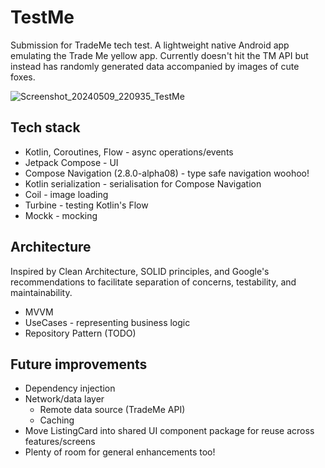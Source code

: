 # TestMe
Submission for TradeMe tech test. A lightweight native Android app emulating the Trade Me yellow app. Currently doesn't hit the TM API but instead has randomly generated data accompanied by images of cute foxes.

![Screenshot_20240509_220935_TestMe](https://github.com/MikeyStewart/TestMe/assets/22163261/fdd737dd-49b7-4041-8e2f-f8ba16aa394d)

## Tech stack
- Kotlin, Coroutines, Flow - async operations/events
- Jetpack Compose - UI
- Compose Navigation (2.8.0-alpha08) - type safe navigation woohoo!
- Kotlin serialization - serialisation for Compose Navigation
- Coil - image loading
- Turbine - testing Kotlin's Flow
- Mockk - mocking

## Architecture
Inspired by Clean Architecture, SOLID principles, and Google's recommendations to facilitate separation of concerns, testability, and maintainability.
- MVVM
- UseCases - representing business logic
- Repository Pattern (TODO)

## Future improvements
- Dependency injection
- Network/data layer
	- Remote data source (TradeMe API)
	- Caching
- Move ListingCard into shared UI component package for reuse across features/screens
- Plenty of room for general enhancements too!
